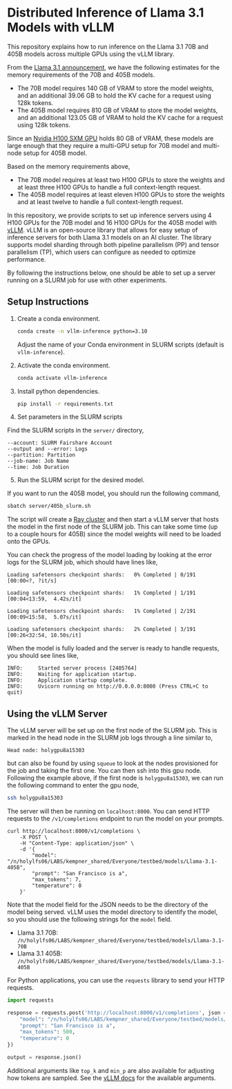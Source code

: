 # Distributed Inference of Llama 3.1 Models with vLLM

This repository explains how to run inference on the Llama 3.1 70B and 405B models across multiple GPUs using the vLLM library.

From the [Llama 3.1 announcement](https://huggingface.co/blog/llama31), we have the following estimates for the memory requirements of the 70B and 405B models.

- The 70B model requires 140 GB of VRAM to store the model weights, and an additional 39.06 GB to hold the KV cache for a request using 128k tokens.
- The 405B model requires 810 GB of VRAM to store the model weights, and an additional 123.05 GB of VRAM to hold the KV cache for a request using 128k tokens.

Since an [Nvidia H100 SXM GPU](https://resources.nvidia.com/en-us-tensor-core/nvidia-tensor-core-gpu-datasheet) holds 80 GB of VRAM, these models are large enough that they require a multi-GPU setup for 70B model and multi-node setup for 405B model.

Based on the memory requirements above,

- The 70B model requires at least two H100 GPUs to store the weights and at least three H100 GPUs to handle a full context-length request.
- The 405B model requires at least eleven H100 GPUs to store the weights and at least twelve to handle a full context-length request.

In this repository, we provide scripts to set up inference servers using 4 H100 GPUs for the 70B model and 16 H100 GPUs for the 405B model with [vLLM](https://docs.vllm.ai/en/latest/index.html). vLLM is an open-source library that allows for easy setup of inference servers for both Llama 3.1 models on an AI cluster. The library supports model sharding through both pipeline parallelism (PP) and tensor parallelism (TP), which users can configure as needed to optimize performance.

By following the instructions below, one should be able to set up a server running on a SLURM job for use with other experiments.

## Setup Instructions

1. Create a conda environment.
    
    ```bash
    conda create -n vllm-inference python=3.10
    ```

    Adjust the name of your Conda environment in SLURM scripts (default is `vllm-inference`).

2. Activate the conda environment.
    
    ```bash
    conda activate vllm-inference
    ```

3. Install python dependencies.
    
    ```bash
    pip install -r requirements.txt
    ```

4. Set parameters in the SLURM scripts
    
Find the SLURM scripts in the `server/` directory,
    
    --account: SLURM Fairshare Account
    --output and --error: Logs
    --partition: Partition
    --job-name: Job Name
    --time: Job Duration 

5. Run the SLURM script for the desired model. 

If you want to run the 405B model, you should run the following command,

```bash
sbatch server/405b_slurm.sh
```

The script will create a [Ray cluster](https://docs.ray.io/en/latest/cluster/getting-started.html) and then start a vLLM server that hosts the model in the first node of the SLURM job. This can take some time (up to a couple hours for 405B) since the model weights will need to be loaded onto the GPUs.

You can check the progress of the model loading by looking at the error logs for the SLURM job, which should have lines like,

```
Loading safetensors checkpoint shards:   0% Completed | 0/191 [00:00<?, ?it/s]

Loading safetensors checkpoint shards:   1% Completed | 1/191 [00:04<13:59,  4.42s/it]

Loading safetensors checkpoint shards:   1% Completed | 2/191 [00:09<15:58,  5.07s/it]

Loading safetensors checkpoint shards:   2% Completed | 3/191 [00:26<32:54, 10.50s/it]
```

When the model is fully loaded and the server is ready to handle requests, you should see lines like,

```
INFO:     Started server process [2405764]
INFO:     Waiting for application startup.
INFO:     Application startup complete.
INFO:     Uvicorn running on http://0.0.0.0:8000 (Press CTRL+C to quit)
```

## Using the vLLM Server

The vLLM server will be set up on the first node of the SLURM job.
This is marked in the head node in the SLURM job logs through a line similar to,

```
Head node: holygpu8a15303
```

but can also be found by using `squeue` to look at the nodes provisioned for the job and taking the first one. You can then ssh into this gpu node. Following the example above, if the first node is `holygpu8a15303`, we can run the following command to enter the gpu node,

```bash
ssh holygpu8a15303
```

The server will then be running on `localhost:8000`. You can send HTTP requests to the `/v1/completions` endpoint to run the model on your prompts.

```
curl http://localhost:8000/v1/completions \
    -X POST \
    -H "Content-Type: application/json" \
    -d '{
        "model": "/n/holylfs06/LABS/kempner_shared/Everyone/testbed/models/Llama-3.1-405B",
        "prompt": "San Francisco is a",
        "max_tokens": 7,
        "temperature": 0
    }'
```
Note that the model field for the JSON needs to be the directory of the model being served. vLLM uses the model directory to identify the model, so you should use the following strings for the `model` field.

- Llama 3.1 70B: `/n/holylfs06/LABS/kempner_shared/Everyone/testbed/models/Llama-3.1-70B`
- Llama 3.1 405B: `/n/holylfs06/LABS/kempner_shared/Everyone/testbed/models/Llama-3.1-405B`

For Python applications, you can use the `requests` library to send your HTTP requests.

```python
import requests

response = requests.post('http://localhost:8000/v1/completions', json = {
    "model": "/n/holylfs06/LABS/kempner_shared/Everyone/testbed/models/Llama-3.1-405B",
    "prompt": "San Francisco is a",
    "max_tokens": 500,
    "temperature": 0
})

output = response.json()
```
Additional arguments like `top_k` and `min_p` are also available for adjusting how tokens are sampled. See the [vLLM docs](https://docs.vllm.ai/en/latest/dev/sampling_params.html) for the available arguments.
